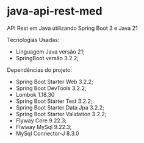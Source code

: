# java-api-rest-med
API Rest em Java utilizando Spring Boot 3 e Java 21

Tecnologias Usadas:
- Linguagem Java versão 21;
- SpringBoot versão 3.2.2;

Dependências do projeto:
- Spring Boot Starter Web 3.2.2;
- Spring Boot DevTools 3.2.2;
- Lombok 1.18.30
- Spring Boot Starter Test 3.2.2;
- Spring Boot Starter Data Jpa 3.2.2;
- Spring Boot Starter Validation 3.2.2;
- Flyway Core 9.22.3;
- Flwway MySql 9.22.3;
- MySql Connector-J 8.3.0